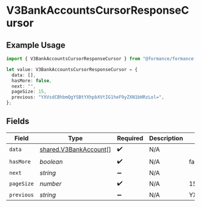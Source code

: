 # V3BankAccountsCursorResponseCursor

## Example Usage

```typescript
import { V3BankAccountsCursorResponseCursor } from "@formance/formance-sdk/sdk/models/shared";

let value: V3BankAccountsCursorResponseCursor = {
  data: [],
  hasMore: false,
  next: "",
  pageSize: 15,
  previous: "YXVsdCBhbmQgYSBtYXhpbXVtIG1heF9yZXN1bHRzLol=",
};
```

## Fields

| Field                                                                 | Type                                                                  | Required                                                              | Description                                                           | Example                                                               |
| --------------------------------------------------------------------- | --------------------------------------------------------------------- | --------------------------------------------------------------------- | --------------------------------------------------------------------- | --------------------------------------------------------------------- |
| `data`                                                                | [shared.V3BankAccount](../../../sdk/models/shared/v3bankaccount.md)[] | :heavy_check_mark:                                                    | N/A                                                                   |                                                                       |
| `hasMore`                                                             | *boolean*                                                             | :heavy_check_mark:                                                    | N/A                                                                   | false                                                                 |
| `next`                                                                | *string*                                                              | :heavy_minus_sign:                                                    | N/A                                                                   |                                                                       |
| `pageSize`                                                            | *number*                                                              | :heavy_check_mark:                                                    | N/A                                                                   | 15                                                                    |
| `previous`                                                            | *string*                                                              | :heavy_minus_sign:                                                    | N/A                                                                   | YXVsdCBhbmQgYSBtYXhpbXVtIG1heF9yZXN1bHRzLol=                          |